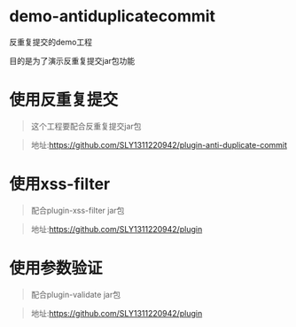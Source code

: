 # demo-antiduplicatecommit
反重复提交的demo工程

目的是为了演示反重复提交jar包功能

# 使用反重复提交
> 这个工程要配合反重复提交jar包

> 地址:https://github.com/SLY1311220942/plugin-anti-duplicate-commit

# 使用xss-filter
> 配合plugin-xss-filter jar包

> 地址:https://github.com/SLY1311220942/plugin

# 使用参数验证
> 配合plugin-validate jar包

> 地址:https://github.com/SLY1311220942/plugin